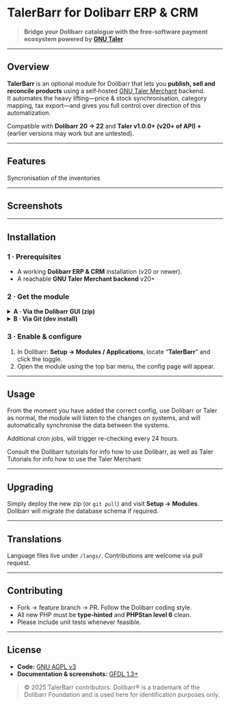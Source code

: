 # TalerBarr for Dolibarr ERP & CRM

> **Bridge your Dolibarr catalogue with the free‑software payment ecosystem powered by [GNU Taler](https://taler.net)**

---

## Overview

**TalerBarr** is an optional module for Dolibarr that lets you **publish, sell and reconcile products** using a 
self‑hosted [GNU Taler Merchant](https://docs.taler.net/merchant/merchant.html) backend.  
It automates the heavy lifting—price & stock synchronisation, category mapping, tax export—and gives you full 
control over direction of this automatization.

Compatible with **Dolibarr 20 → 22** and **Taler v1.0.0+ (v20+ of API) +**
(earlier versions may work but are untested).

---

## Features

Syncronisation of the inventories
<!--
![Screenshot talerbarr](img/screenshot_talerbarr.png?raw=true "TalerBarr"){imgmd}
-->

---

## Screenshots

<!--
Add your screenshots to `img/` and remove comment markers.

![Product sync dashboard](img/screenshot_talerbarr_dashboard.png)
-->

---

## Installation

### 1 · Prerequisites

* A working **Dolibarr ERP & CRM** installation (v20 or newer).
* A reachable **GNU Taler Merchant backend** v20+

### 2 · Get the module

<details>
<summary><strong>A&nbsp;·&nbsp;Via the Dolibarr GUI (zip)</strong></summary>

1. Download the latest release `module_talerbarr‑x.y.z.zip` from [https://www.dolistore.com](https://www.dolistore.com) or the project’s *Releases* tab.
2. Log in as a super‑admin ➜ **Home → Setup → Modules/Application → Deploy/install external app/module**.
3. Upload the zip, then confirm.

</details>

<details>
<summary><strong>B&nbsp;·&nbsp;Via Git (dev install)</strong></summary>

```bash
cd $DOLIBARR_HOME/htdocs/custom
git clone https://github.com/YourOrg/talerbarr.git
```

Create a symbolic link or zip if you want a clean Dolibarr tree.

</details>

### 3 · Enable & configure

1. In Dolibarr: **Setup → Modules / Applications**, locate “**TalerBarr**” and click the toggle.
2. Open the module using the top bar menu, the config page will appear.


---

## Usage

From the moment you have added the correct config, use Dolibarr or Taler as normal, the module will listen to the changes on systems,
and will automatically synchronise the data between the systems.

Additional cron jobs, will trigger re-checking every 24 hours.

Consult the Dolibarr tutorials for info how to use Dolibarr,
as well as Taler Tutorials for info how to use the Taler Merchant

---

## Upgrading

Simply deploy the new zip (or `git pull`) and visit **Setup → Modules**. Dolibarr will migrate the database schema if required.

---

## Translations

Language files live under `/langs/`.  Contributions are welcome via pull request.

---

## Contributing

* Fork → feature branch → PR.  Follow the Dolibarr coding style.
* All new PHP must be **type‑hinted** and **PHPStan level 6** clean.
* Please include unit tests whenever feasible.

---

## License

* **Code:** [GNU AGPL v3](https://www.gnu.org/licenses/agpl-3.0.en.html)
* **Documentation & screenshots:** [GFDL 1.3+](https://www.gnu.org/licenses/fdl-1.3.en.html)

> © 2025 TalerBarr contributors.  Dolibarr® is a trademark of the Dolibarr Foundation and is used here for identification purposes only.
